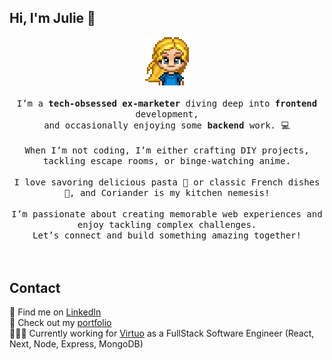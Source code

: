 <h2>Hi, I'm Julie 👋</h2>

<div align="center">
<img src="https://github.com/jolisdegats/jolisdegats/blob/main/logo-girl-couleur.png" width="70"><br/><br/>
 <samp>
I’m a <strong>tech-obsessed ex-marketer</strong> diving deep into <strong>frontend</strong> development,<br/>and occasionally enjoying some <strong>backend</strong> work. 💻<br/><br/>
When I’m not coding, I’m either crafting DIY projects, tackling escape rooms, or binge-watching anime.<br/><br/>
I love savoring delicious pasta 🍝 or classic French dishes 🍷, and Coriander is my kitchen nemesis!<br/><br/>
I’m passionate about creating memorable web experiences and enjoy tackling complex challenges.<br/>Let’s connect and build something amazing together!
</div>
<br/><br/>
<h2>Contact</h2>
💼 Find me on <a href="https://www.linkedin.com/in/julieszwarc/">LinkedIn</a><br/>
🦄 Check out my <a href="https://jolisdegats.dev">portfolio</a><br/>
👩🏼‍💻 Currently working for <a href="https://www.govirtuo.com">Virtuo</a> as a FullStack Software Engineer (React, Next, Node, Express, MongoDB)
